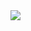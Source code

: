<img src="https://capsule-render.vercel.app/api?type=transparent&color=gradient&height=400&section=header&text=Welcome to Changki's Github&fontSize=40" />
